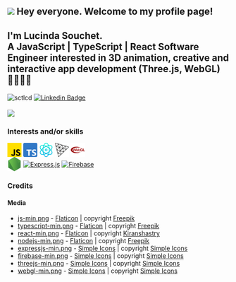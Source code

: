 ## <img src="https://camo.githubusercontent.com/e8e7b06ecf583bc040eb60e44eb5b8e0ecc5421320a92929ce21522dbc34c891/68747470733a2f2f6d656469612e67697068792e636f6d2f6d656469612f6876524a434c467a6361737252346961377a2f67697068792e676966" width="26rem"> Hey everyone. Welcome to my profile page!
## I'm Lucinda Souchet. <br />A JavaScript | TypeScript | React Software Engineer interested in 3D animation, creative and interactive app development (Three.js, WebGL) 👩‍💻👩‍🎨

<div>
  <!--Profile views-->
  <img src="https://komarev.com/ghpvc/?username=sctlcd&label=Profile%20views&color=0e75b6&style=flat" alt="sctlcd" align="center">

  <!--Linkedin-->
  <a href="https://www.linkedin.com/in/lucinda-souchet/" rel="nofollow">
  <img src="https://camo.githubusercontent.com/93ca47e21e17f622a41d26d599e008e4c30b8a322186f18019bc43d54f57b0c9/68747470733a2f2f696d672e736869656c64732e696f2f62616467652f2d4c696e6b6564496e2d3065373661383f7374796c653d666c61742d737175617265266c6f676f3d4c696e6b6564696e266c6f676f436f6c6f723d7768697465" alt="Linkedin Badge" data-canonical-src="https://img.shields.io/badge/-LinkedIn-0e76a8?style=flat-square&amp;logo=Linkedin&amp;logoColor=white" style="max-width:100%;" align="center">
  </a>
</div>
<br />

<!--Three.js globe gif-->
<img src="https://github.com/sctlcd/sctlcd/blob/main/assets/gifs/FBZp.gif" width="900" align="center" />
<br />

### Interests and/or skills

<a href="https://www.javascript.com/" target="_blank" ><img align="center" alt="JavaScript" src="https://github.com/sctlcd/sctlcd/blob/main/assets/icons/js-min.png" height="32px" /></a>
<a href="https://www.typescriptlang.org/" target="_blank" ><img align="center" alt="TypeScript" src="https://github.com/sctlcd/sctlcd/blob/main/assets/icons/typescript-min.png" height="32px" /></a>
<a href="https://reactjs.org/" target="_blank" ><img align="center" alt="React.js" src="https://github.com/sctlcd/sctlcd/blob/main/assets/icons/react-min.png" height="32px" /></a>
<a href="https://threejs.org/" target="_blank" ><img align="center" alt="Three.js" src="https://github.com/sctlcd/sctlcd/blob/main/assets/icons/threejs.svg" height="32px" /></a>
<a href="https://www.khronos.org/webgl/" target="_blank" ><img align="center" alt="WebGL" src="https://github.com/sctlcd/sctlcd/blob/main/assets/icons/webgl.svg" height="32px" /></a>
<br />
<a href="https://nodejs.org/en/" target="_blank" ><img align="center" alt="Node.js" src="https://github.com/sctlcd/sctlcd/blob/main/assets/icons/nodejs-min.png" height="32px" /></a>
<a href="https://expressjs.com/" target="_blank" ><img align="center" alt="Express.js" src="https://github.com/sctlcd/sctlcd/blob/main/assets/expressjs.svg" height="32px" /></a>
<a href="https://firebase.google.com/" target="_blank" ><img align="center" alt="Firebase" src="https://github.com/sctlcd/sctlcd/blob/main/assets/firebase.svg" height="32px" /></a>

### Credits <a name="credits"></a>

#### Media <a name="media"></a>

- [js-min.png](https://www.flaticon.com/free-icon/js_5968292?term=javascript&page=1&position=2&page=1&position=2&related_id=5968292&origin=search) - [Flaticon](https://www.flaticon.com/) | copyright [Freepik](https://www.flaticon.com/authors/freepik)
- [typescript-min.png](https://www.flaticon.com/free-icon/typescript_5968381?term=typescript&page=1&position=1&page=1&position=1&related_id=5968381&origin=search) - [Flaticon](https://www.flaticon.com/) | copyright [Freepik](https://www.flaticon.com/authors/freepik)
- [react-min.png](https://www.flaticon.com/free-icon/physics_1126012?term=react&page=1&position=4&page=1&position=4&related_id=1126012&origin=search) - [Flaticon](https://www.flaticon.com/) | copyright [Kiranshastry](https://www.flaticon.com/authors/kiranshastry)
- [nodejs-min.png](https://www.flaticon.com/free-icon/node-js_5968322?term=node%20js&page=1&position=1&page=1&position=1&related_id=5968322&origin=search) - [Flaticon](https://www.flaticon.com/) | copyright [Freepik](https://www.flaticon.com/authors/freepik)
- [expressjs-min.png](https://icons8.com/icons/set/express-js) - [Simple Icons](https://simpleicons.org/) | copyright [Simple Icons](https://simpleicons.org/)
- [firebase-min.png](https://icons8.com/icon/62452/firebase) - [Simple Icons](https://simpleicons.org/) | copyright [Simple Icons](https://simpleicons.org/)
- [threejs-min.png](https://simpleicons.org/?q=threejs) - [Simple Icons](https://simpleicons.org/) | copyright [Simple Icons](https://simpleicons.org/)
- [webgl-min.png](https://simpleicons.org/?q=webgl) - [Simple Icons](https://simpleicons.org/) | copyright [Simple Icons](https://simpleicons.org/)
<!-- - [expressjs-min.png](https://icons8.com/icons/set/express-js) - [Icons8](https://icons8.com/) | copyright [Icons8](https://icons8.com/)
- [firebase-min.png](https://icons8.com/icon/62452/firebase) - [Icons8](https://icons8.com/) | copyright [Icons8](https://icons8.com/) -->

<!--
**sctlcd/sctlcd** is a ✨ _special_ ✨ repository because its `README.md` (this file) appears on your GitHub profile.

Here are some ideas to get you started:

- 🔭 I’m currently working on ...
- 🌱 I’m currently learning ...
- 👯 I’m looking to collaborate on ...
- 🤔 I’m looking for help with ...
- 💬 Ask me about ...
- 📫 How to reach me: ...
- 😄 Pronouns: ...
- ⚡ Fun fact: ...
-->
